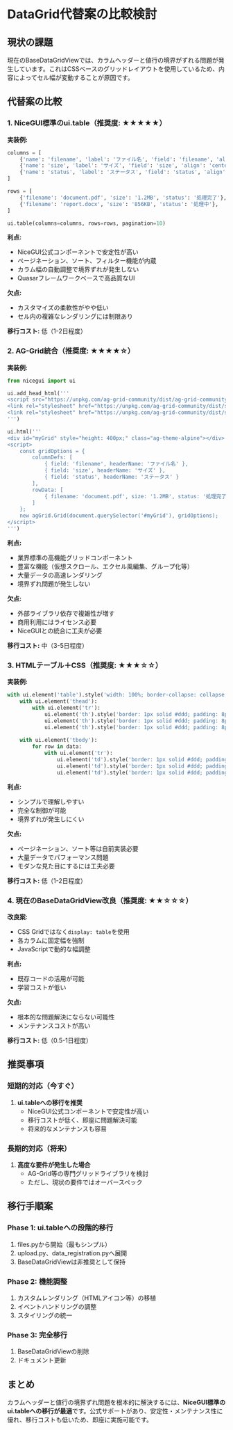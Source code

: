 # DataGrid代替案の比較検討

## 現状の課題

現在のBaseDataGridViewでは、カラムヘッダーと値行の境界がずれる問題が発生しています。これはCSSベースのグリッドレイアウトを使用しているため、内容によってセル幅が変動することが原因です。

## 代替案の比較

### 1. NiceGUI標準のui.table（推奨度: ★★★★★）

**実装例:**
```python
columns = [
    {'name': 'filename', 'label': 'ファイル名', 'field': 'filename', 'align': 'left'},
    {'name': 'size', 'label': 'サイズ', 'field': 'size', 'align': 'center'},
    {'name': 'status', 'label': 'ステータス', 'field': 'status', 'align': 'center'},
]

rows = [
    {'filename': 'document.pdf', 'size': '1.2MB', 'status': '処理完了'},
    {'filename': 'report.docx', 'size': '856KB', 'status': '処理中'},
]

ui.table(columns=columns, rows=rows, pagination=10)
```

**利点:**
- NiceGUI公式コンポーネントで安定性が高い
- ページネーション、ソート、フィルター機能が内蔵
- カラム幅の自動調整で境界ずれが発生しない
- Quasarフレームワークベースで高品質なUI

**欠点:**
- カスタマイズの柔軟性がやや低い
- セル内の複雑なレンダリングには制限あり

**移行コスト:** 低（1-2日程度）

### 2. AG-Grid統合（推奨度: ★★★★☆）

**実装例:**
```python
from nicegui import ui

ui.add_head_html('''
<script src="https://unpkg.com/ag-grid-community/dist/ag-grid-community.min.js"></script>
<link rel="stylesheet" href="https://unpkg.com/ag-grid-community/dist/styles/ag-grid.css">
<link rel="stylesheet" href="https://unpkg.com/ag-grid-community/dist/styles/ag-theme-alpine.css">
''')

ui.html('''
<div id="myGrid" style="height: 400px;" class="ag-theme-alpine"></div>
<script>
    const gridOptions = {
        columnDefs: [
            { field: 'filename', headerName: 'ファイル名' },
            { field: 'size', headerName: 'サイズ' },
            { field: 'status', headerName: 'ステータス' }
        ],
        rowData: [
            { filename: 'document.pdf', size: '1.2MB', status: '処理完了' }
        ]
    };
    new agGrid.Grid(document.querySelector('#myGrid'), gridOptions);
</script>
''')
```

**利点:**
- 業界標準の高機能グリッドコンポーネント
- 豊富な機能（仮想スクロール、エクセル風編集、グループ化等）
- 大量データの高速レンダリング
- 境界ずれ問題が発生しない

**欠点:**
- 外部ライブラリ依存で複雑性が増す
- 商用利用にはライセンス必要
- NiceGUIとの統合に工夫が必要

**移行コスト:** 中（3-5日程度）

### 3. HTMLテーブル＋CSS（推奨度: ★★★☆☆）

**実装例:**
```python
with ui.element('table').style('width: 100%; border-collapse: collapse;'):
    with ui.element('thead'):
        with ui.element('tr'):
            ui.element('th').style('border: 1px solid #ddd; padding: 8px;').text('ファイル名')
            ui.element('th').style('border: 1px solid #ddd; padding: 8px;').text('サイズ')
            ui.element('th').style('border: 1px solid #ddd; padding: 8px;').text('ステータス')
    
    with ui.element('tbody'):
        for row in data:
            with ui.element('tr'):
                ui.element('td').style('border: 1px solid #ddd; padding: 8px;').text(row['filename'])
                ui.element('td').style('border: 1px solid #ddd; padding: 8px;').text(row['size'])
                ui.element('td').style('border: 1px solid #ddd; padding: 8px;').text(row['status'])
```

**利点:**
- シンプルで理解しやすい
- 完全な制御が可能
- 境界ずれが発生しにくい

**欠点:**
- ページネーション、ソート等は自前実装必要
- 大量データでパフォーマンス問題
- モダンな見た目にするには工夫必要

**移行コスト:** 低（1-2日程度）

### 4. 現在のBaseDataGridView改良（推奨度: ★★☆☆☆）

**改良案:**
- CSS Gridではなく`display: table`を使用
- 各カラムに固定幅を強制
- JavaScriptで動的な幅調整

**利点:**
- 既存コードの活用が可能
- 学習コストが低い

**欠点:**
- 根本的な問題解決にならない可能性
- メンテナンスコストが高い

**移行コスト:** 低（0.5-1日程度）

## 推奨事項

### 短期的対応（今すぐ）
1. **ui.tableへの移行を推奨**
   - NiceGUI公式コンポーネントで安定性が高い
   - 移行コストが低く、即座に問題解決可能
   - 将来的なメンテナンスも容易

### 長期的対応（将来）
1. **高度な要件が発生した場合**
   - AG-Grid等の専門グリッドライブラリを検討
   - ただし、現状の要件ではオーバースペック

## 移行手順案

### Phase 1: ui.tableへの段階的移行
1. files.pyから開始（最もシンプル）
2. upload.py、data_registration.pyへ展開
3. BaseDataGridViewは非推奨として保持

### Phase 2: 機能調整
1. カスタムレンダリング（HTMLアイコン等）の移植
2. イベントハンドリングの調整
3. スタイリングの統一

### Phase 3: 完全移行
1. BaseDataGridViewの削除
2. ドキュメント更新

## まとめ

カラムヘッダーと値行の境界ずれ問題を根本的に解決するには、**NiceGUI標準のui.tableへの移行が最適**です。公式サポートがあり、安定性・メンテナンス性に優れ、移行コストも低いため、即座に実施可能です。